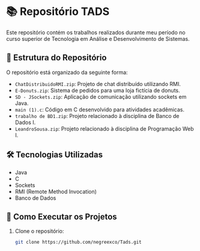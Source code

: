 # 📚 Repositório TADS

Este repositório contém os trabalhos realizados durante meu período no curso superior de Tecnologia em Análise e Desenvolvimento de Sistemas.

## 📁 Estrutura do Repositório

O repositório está organizado da seguinte forma:

- `ChatDistribuidoRMI.zip`: Projeto de chat distribuído utilizando RMI.
- `E-Donuts.zip`: Sistema de pedidos para uma loja fictícia de donuts.
- `SD - JSockets.zip`: Aplicação de comunicação utilizando sockets em Java.
- `main (1).c`: Código em C desenvolvido para atividades acadêmicas.
- `trabalho de BD1.zip`: Projeto relacionado à disciplina de Banco de Dados I.
- `LeandroSousa.zip`: Projeto relacionado à disciplina de Programação Web I.

## 🛠️ Tecnologias Utilizadas

- Java  
- C  
- Sockets  
- RMI (Remote Method Invocation)  
- Banco de Dados

## 🚀 Como Executar os Projetos

1. Clone o repositório:
   ```bash
   git clone https://github.com/negreexco/Tads.git
